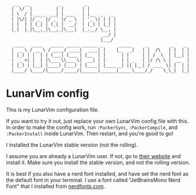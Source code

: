 ```
   __  __           _         _
  |  \/  |         | |       | |
  | \  / | __ _  __| | ___   | |__  _   _
  | |\/| |/ _` |/ _` |/ _ \  | '_ \| | | |
  | |  | | (_| | (_| |  __/  | |_) | |_| |
  |_|  |_|\__,_|\__,_|\___|  |_.__/ \__, |
                                     __/ |
                                    |___/
   ____   ____   _____ _____ ______ _      _____     _         _    _
  |  _ \ / __ \ / ____/ ____|  ____| |    |_   _|   | |  /\   | |  | |
  | |_) | |  | | (___| (___ | |__  | |      | |     | | /  \  | |__| |
  |  _ <| |  | |\___ \\___ \|  __| | |      | | _   | |/ /\ \ |  __  |
  | |_) | |__| |____) |___) | |____| |____ _| || |__| / ____ \| |  | |
  |____/ \____/|_____/_____/|______|______|_____\____/_/    \_\_|  |_|
```


# LunarVim config
This is my LunarVim configuration file.

If you want to try it out, just replace your own LunarVim config file with this. In order to make the config work, run `:PackerSync`, `:PackerCompile`, and `:PackerInstall` inside LunarVim. Then restart, and you're good to go!

I installed the LunarVim stable version (not the rolling).

I assume you are already a LunarVim user. If not, go to [their website](https://www.lunarvim.org/01-installing.html) and install it. Make sure you install the stable version, and not the rolling version.

It is best if you also have a nerd font installed, and have set the nerd font as the default font in your terminal. I use a font called "JetBrainsMono Nerd Font" that I installed from [nerdfonts.com](https://www.nerdfonts.com/font-downloads).
